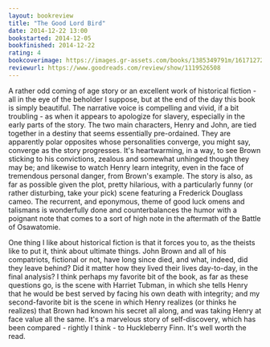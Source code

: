 ```yaml
---
layout: bookreview
title: "The Good Lord Bird"
date: 2014-12-22 13:00
bookstarted: 2014-12-05
bookfinished: 2014-12-22
rating: 4
bookcoverimage: https://images.gr-assets.com/books/1385349791m/16171272.jpg
reviewurl: https://www.goodreads.com/review/show/1119526508
---
```


A rather odd coming of age story or an excellent work of historical fiction - all in the eye of the beholder I suppose, but at the end of the day this book is simply beautiful. The narrative voice is compelling and vivid, if a bit troubling - as when it appears to apologize for slavery, especially in the early parts of the story. The two main characters, Henry and John, are tied together in a destiny that seems essentially pre-ordained. They are apparently polar opposites whose personalities converge, you might say, converge as the story progresses. It's heartwarming, in a way, to see Brown sticking to his convictions, zealous and somewhat unhinged though they may be; and likewise to watch Henry learn integrity, even in the face of tremendous personal danger, from Brown's example. The story is also, as far as possible given the plot, pretty hilarious, with a particularly funny (or rather disturbing, take your pick) scene featuring a Frederick Douglass cameo. The recurrent, and eponymous, theme of good luck omens and talismans is wonderfully done and counterbalances the humor with a poignant note that comes to a sort of high note in the aftermath of the Battle of Osawatomie.



One thing I like about historical fiction is that it forces you to, as the theists like to put it, think about ultimate things. John Brown and all of his compatriots, fictional or not, have long since died, and what, indeed, did they leave behind? Did it matter how they lived their lives day-to-day, in the final analysis? I think perhaps my favorite bit of the book, as far as these questions go, is the scene with Harriet Tubman, in which she tells Henry that he would be best served by facing his own death with integrity; and my second-favorite bit is the scene in which Henry realizes (or thinks he realizes) that Brown had known his secret all along, and was taking Henry at face value all the same. It's a marvelous story of self-discovery, which has been compared - rightly I think - to Huckleberry Finn. It's well worth the read.